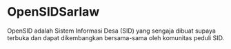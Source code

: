 # OpenSIDSarlaw
OpenSID adalah Sistem Informasi Desa (SID) yang sengaja dibuat supaya terbuka dan dapat dikembangkan bersama-sama oleh komunitas peduli SID.
